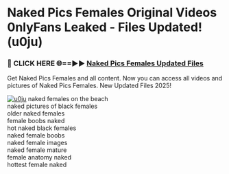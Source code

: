 # Naked Pics Females Original Videos 0nlyFans Leaked - Files Updated! (u0ju)

<h3>🔴 CLICK HERE 🌐==►► <a href="https://tinyurl.com/up5wt9bj" rel="nofollow">Naked Pics Females Updated Files</a></h3>

Get Naked Pics Females and all content. Now you can access all videos and pictures of Naked Pics Females. New Updated Files 2025!

[![u0ju](https://i.imgur.com/ABiUzMV.gif)](https://tinyurl.com/up5wt9bj)
naked females on the beach<br>
naked pictures of black females<br>
older naked females<br>
female boobs naked<br>
hot naked black females<br>
naked female boobs<br>
naked female images<br>
naked female mature<br>
female anatomy naked<br>
hottest female naked
